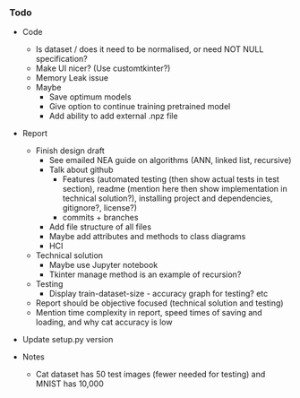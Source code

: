 ### Todo

- Code
  - Is dataset / does it need to be normalised, or need NOT NULL specification?
  - Make UI nicer? (Use customtkinter?)
  - Memory Leak issue
  - Maybe
    - Save optimum models
    - Give option to continue training pretrained model
    - Add ability to add external .npz file

- Report
  - Finish design draft
    - See emailed NEA guide on algorithms (ANN, linked list, recursive)
    - Talk about github
      - Features (automated testing (then show actual tests in test section), readme (mention here then show implementation in technical solution?), installing project and dependencies, gitignore?, license?)
      - commits + branches
    - Add file structure of all files
    - Maybe add attributes and methods to class diagrams
    - HCI
  - Technical solution
    - Maybe use Jupyter notebook
    - Tkinter manage method is an example of recursion?
  - Testing
    - Display train-dataset-size - accuracy graph for testing? etc
  - Report should be objective focused (technical solution and testing)
  - Mention time complexity in report, speed times of saving and loading, and why cat accuracy is low

- Update setup.py version

- Notes
  - Cat dataset has 50 test images (fewer needed for testing) and MNIST has 10,000